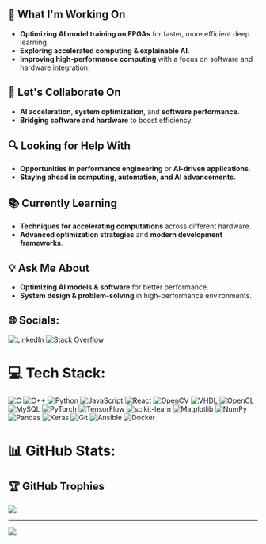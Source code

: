 ## 🚀 What I'm Working On
- **Optimizing AI model training on FPGAs** for faster, more efficient deep learning.
- **Exploring accelerated computing & explainable AI**.
- **Improving high-performance computing** with a focus on software and hardware integration.

## 🤝 Let's Collaborate On
- **AI acceleration**, **system optimization**, and **software performance**.
- **Bridging software and hardware** to boost efficiency.

## 🔍 Looking for Help With
- **Opportunities in performance engineering** or **AI-driven applications**.
- **Staying ahead in computing, automation, and AI advancements.**

## 📚 Currently Learning
- **Techniques for accelerating computations** across different hardware.
- **Advanced optimization strategies** and **modern development frameworks**.

## 💡 Ask Me About
- **Optimizing AI models & software** for better performance.
- **System design & problem-solving** in high-performance environments.

## 🌐 Socials:
[![LinkedIn](https://img.shields.io/badge/LinkedIn-%230077B5.svg?logo=linkedin&logoColor=white)](https://www.linkedin.com/in/abeyhurtis/) [![Stack Overflow](https://img.shields.io/badge/-Stackoverflow-FE7A16?logo=stack-overflow&logoColor=white)](https://stackoverflow.com/users/7941307/arh) 

# 💻 Tech Stack:
![C](https://img.shields.io/badge/c-%2300599C.svg?style=for-the-badge&logo=c&logoColor=white) ![C++](https://img.shields.io/badge/c++-%2300599C.svg?style=for-the-badge&logo=c%2B%2B&logoColor=white) ![Python](https://img.shields.io/badge/python-3670A0?style=for-the-badge&logo=python&logoColor=ffdd54) ![JavaScript](https://img.shields.io/badge/javascript-%23323330.svg?style=for-the-badge&logo=javascript&logoColor=%23F7DF1E) ![React](https://img.shields.io/badge/react-%2320232a.svg?style=for-the-badge&logo=react&logoColor=%2361DAFB) ![OpenCV](https://img.shields.io/badge/opencv-%23white.svg?style=for-the-badge&logo=opencv&logoColor=white) ![VHDL](https://img.shields.io/badge/VHDL-%23006E8E.svg?style=for-the-badge&logo=VHDL&logoColor=white) ![OpenCL](https://img.shields.io/badge/OpenCL-%23007F8C.svg?style=for-the-badge&logo=OpenCL&logoColor=white) ![MySQL](https://img.shields.io/badge/mysql-4479A1.svg?style=for-the-badge&logo=mysql&logoColor=white) ![PyTorch](https://img.shields.io/badge/PyTorch-%23EE4C2C.svg?style=for-the-badge&logo=PyTorch&logoColor=white) ![TensorFlow](https://img.shields.io/badge/TensorFlow-%23FF6F00.svg?style=for-the-badge&logo=TensorFlow&logoColor=white) ![scikit-learn](https://img.shields.io/badge/scikit--learn-%23F7931E.svg?style=for-the-badge&logo=scikit-learn&logoColor=white) ![Matplotlib](https://img.shields.io/badge/Matplotlib-%23ffffff.svg?style=for-the-badge&logo=Matplotlib&logoColor=black) ![NumPy](https://img.shields.io/badge/numpy-%23013243.svg?style=for-the-badge&logo=numpy&logoColor=white) ![Pandas](https://img.shields.io/badge/pandas-%23150458.svg?style=for-the-badge&logo=pandas&logoColor=white) ![Keras](https://img.shields.io/badge/Keras-%23D00000.svg?style=for-the-badge&logo=Keras&logoColor=white) ![Git](https://img.shields.io/badge/git-%23F05033.svg?style=for-the-badge&logo=git&logoColor=white) ![Ansible](https://img.shields.io/badge/ansible-%231A1918.svg?style=for-the-badge&logo=ansible&logoColor=white) ![Docker](https://img.shields.io/badge/docker-%230db7ed.svg?style=for-the-badge&logo=docker&logoColor=white)
# 📊 GitHub Stats:
<!--   <img src="https://nirzak-streak-stats.vercel.app/?user=AbeyHurtis&theme=dark&hide_border=false" width="300" height="150"/> -->

## 🏆 GitHub Trophies
![](https://github-profile-trophy.vercel.app/?username=AbeyHurtis&theme=gruvbox&no-frame=true&no-bg=false&margin-w=4)

---
[![](https://visitcount.itsvg.in/api?id=AbeyHurtis&icon=0&color=0)](https://visitcount.itsvg.in)
